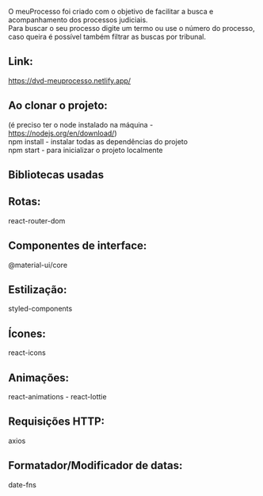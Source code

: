 O meuProcesso foi criado com o objetivo de facilitar a busca e acompanhamento dos processos judiciais. <br /> 
Para buscar o seu processo digite um termo ou use o número do processo, caso queira é possível também filtrar as buscas por tribunal.
##  Link:
https://dvd-meuprocesso.netlify.app/
##  Ao clonar o projeto:
(é preciso ter o node instalado na máquina - https://nodejs.org/en/download/) <br /> 
npm install - instalar todas as dependências do projeto <br /> 
npm start - para inicializar o projeto localmente
##  Bibliotecas usadas 
##  Rotas:
react-router-dom
##  Componentes de interface:
@material-ui/core
##  Estilização:
styled-components
##  Ícones:
react-icons
##  Animações:
react-animations - 
react-lottie
##  Requisições HTTP:
axios
##  Formatador/Modificador de datas:
date-fns

